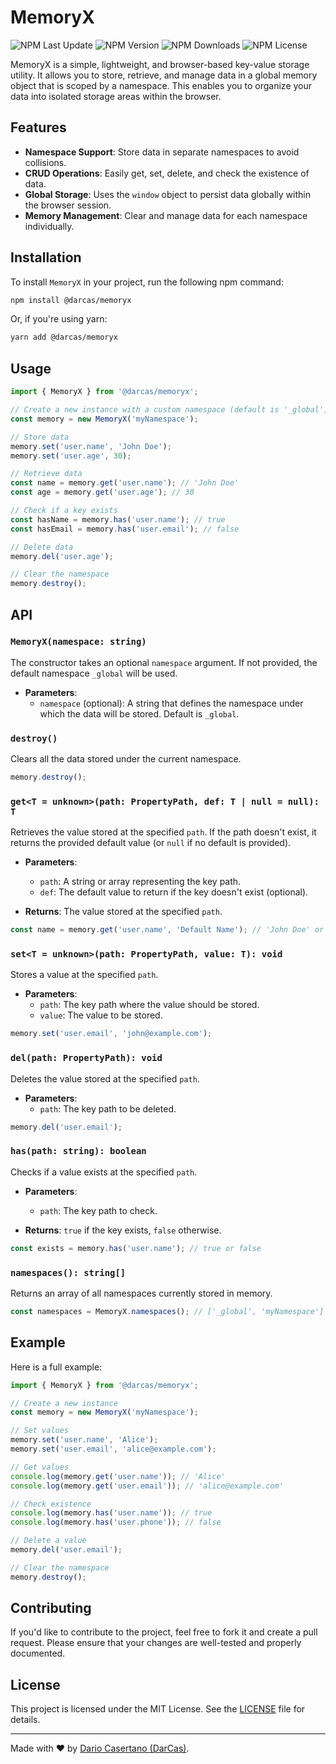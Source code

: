 
# MemoryX

![NPM Last Update](https://img.shields.io/npm/last-update/%40darcas%2Fmemoryx)
![NPM Version](https://img.shields.io/npm/v/%40darcas%2Fmemoryx)
![NPM Downloads](https://img.shields.io/npm/dw/%40darcas%2Fmemoryx)
![NPM License](https://img.shields.io/npm/l/%40darcas%2Fmemoryx)

MemoryX is a simple, lightweight, and browser-based key-value storage utility. It allows you to store, retrieve, and manage data in a global memory object that is scoped by a namespace. This enables you to organize your data into isolated storage areas within the browser.

## Features

- **Namespace Support**: Store data in separate namespaces to avoid collisions.
- **CRUD Operations**: Easily get, set, delete, and check the existence of data.
- **Global Storage**: Uses the `window` object to persist data globally within the browser session.
- **Memory Management**: Clear and manage data for each namespace individually.

## Installation

To install `MemoryX` in your project, run the following npm command:

```bash
npm install @darcas/memoryx
```

Or, if you're using yarn:

```bash
yarn add @darcas/memoryx
```

## Usage

```ts
import { MemoryX } from '@darcas/memoryx';

// Create a new instance with a custom namespace (default is '_global')
const memory = new MemoryX('myNamespace');

// Store data
memory.set('user.name', 'John Doe');
memory.set('user.age', 30);

// Retrieve data
const name = memory.get('user.name'); // 'John Doe'
const age = memory.get('user.age'); // 30

// Check if a key exists
const hasName = memory.has('user.name'); // true
const hasEmail = memory.has('user.email'); // false

// Delete data
memory.del('user.age');

// Clear the namespace
memory.destroy();
```

## API

### `MemoryX(namespace: string)`

The constructor takes an optional `namespace` argument. If not provided, the default namespace `_global` will be used.

- **Parameters**:
  - `namespace` (optional): A string that defines the namespace under which the data will be stored. Default is `_global`.

### `destroy()`

Clears all the data stored under the current namespace.

```ts
memory.destroy();
```

### `get<T = unknown>(path: PropertyPath, def: T | null = null): T`

Retrieves the value stored at the specified `path`. If the path doesn't exist, it returns the provided default value (or `null` if no default is provided).

- **Parameters**:
  - `path`: A string or array representing the key path.
  - `def`: The default value to return if the key doesn't exist (optional).

- **Returns**: The value stored at the specified `path`.

```ts
const name = memory.get('user.name', 'Default Name'); // 'John Doe' or 'Default Name'
```

### `set<T = unknown>(path: PropertyPath, value: T): void`

Stores a value at the specified `path`.

- **Parameters**:
  - `path`: The key path where the value should be stored.
  - `value`: The value to be stored.

```ts
memory.set('user.email', 'john@example.com');
```

### `del(path: PropertyPath): void`

Deletes the value stored at the specified `path`.

- **Parameters**:
  - `path`: The key path to be deleted.

```ts
memory.del('user.email');
```

### `has(path: string): boolean`

Checks if a value exists at the specified `path`.

- **Parameters**:
  - `path`: The key path to check.

- **Returns**: `true` if the key exists, `false` otherwise.

```ts
const exists = memory.has('user.name'); // true or false
```

### `namespaces(): string[]`

Returns an array of all namespaces currently stored in memory.

```ts
const namespaces = MemoryX.namespaces(); // ['_global', 'myNamespace']
```

## Example

Here is a full example:

```ts
import { MemoryX } from '@darcas/memoryx';

// Create a new instance
const memory = new MemoryX('myNamespace');

// Set values
memory.set('user.name', 'Alice');
memory.set('user.email', 'alice@example.com');

// Get values
console.log(memory.get('user.name')); // 'Alice'
console.log(memory.get('user.email')); // 'alice@example.com'

// Check existence
console.log(memory.has('user.name')); // true
console.log(memory.has('user.phone')); // false

// Delete a value
memory.del('user.email');

// Clear the namespace
memory.destroy();
```

## Contributing

If you'd like to contribute to the project, feel free to fork it and create a pull request. Please ensure that your changes are well-tested and properly documented.

## License

This project is licensed under the MIT License. See the [LICENSE](LICENSE) file for details.

---

Made with ❤️ by [Dario Casertano (DarCas)](https://github.com/DarCas).
